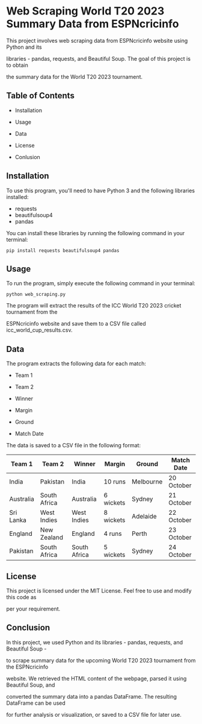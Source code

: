 
# Web Scraping World T20 2023 Summary Data from ESPNcricinfo

This project involves web scraping data from ESPNcricinfo website using Python and its 

libraries - pandas, requests, and Beautiful Soup. The goal of this project is to obtain 

the summary data for the World T20 2023 tournament. 





## Table of Contents

- Installation

- Usage

- Data

- License 

- Conlusion
## Installation

To use this program, you'll need to have Python 3 and the following libraries installed:

- requests
- beautifulsoup4
- pandas
        
        
You can install these libraries by running the following command in your terminal:

    pip install requests beautifulsoup4 pandas



## Usage

To run the program, simply execute the following command in your terminal:

    python web_scraping.py

The program will extract the results of the ICC World T20 2023 cricket tournament from the 

ESPNcricinfo website and save them to a CSV file called icc_world_cup_results.csv.
## Data

The program extracts the following data for each match:

- Team 1

- Team 2
- Winner
- Margin
- Ground
- Match Date

The data is saved to a CSV file in the following format:


| Team 1          | Team 2         | Winner       | Margin           | Ground             | Match Date    |
| ---------------| --------------| -------------|------------------|-------------------|--------------|
| India           | Pakistan       | India        | 10 runs          | Melbourne          | 20 October    |
| Australia       | South Africa   | Australia    | 6 wickets        | Sydney             | 21 October    |
| Sri Lanka       | West Indies    | West Indies | 8 wickets        | Adelaide           | 22 October    |
| England         | New Zealand   | England      | 4 runs           | Perth              | 23 October    |
| Pakistan        | South Africa  | South Africa | 5 wickets       | Sydney             | 24 October    |


## License

This project is licensed under the MIT License. Feel free to use and modify this code as   

per your requirement.
## Conclusion

In this project, we used Python and its libraries - pandas, requests, and Beautiful Soup - 

to scrape summary data for the upcoming World T20 2023 tournament from the ESPNcricinfo 

website. We retrieved the HTML content of the webpage, parsed it using Beautiful Soup, and 

converted the summary data into a pandas DataFrame. The resulting DataFrame can be used 

for further analysis or visualization, or saved to a CSV file for later use.
